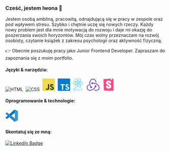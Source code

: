 ### Cześć, jestem Iwona 👋
Jestem osobą ambitną, pracowitą, odnajdującą się w pracy w zespole oraz pod wpływem stresu. Szybko i chętnie uczę się nowych rzeczy. Każdy nowy problem jest dla mnie motywacją do rozwoju i daje mi okazję do poszerzania swoich horyzontów.  Mój czas wolny przeznaczam na rozwój osobisty, czytanie książek z zakresu psychologii oraz aktywność fizyczną.

👉 Obecnie poszukuję pracy jako Junior Frontend Developer.
Zapraszam do zapoznania się z moim portfolio.

#### Języki & narzędzia:
  <img src="https://icon-library.com/images/html5-icon/html5-icon-13.jpg" title="HTML5" alt="HTML" width="40" height="40"/>&nbsp;
    <img src="https://icon-library.com/images/css3-icon/css3-icon-28.jpg"  title="CSS3" alt="CSS" width="40" height="40"/>&nbsp;
  <img src="https://github.com/devicons/devicon/blob/master/icons/javascript/javascript-original.svg" title="JavaScript" alt="JavaScript" width="40" height="40"/>&nbsp;
    <img src="https://raw.githubusercontent.com/devicons/devicon/1119b9f84c0290e0f0b38982099a2bd027a48bf1/icons/typescript/typescript-plain.svg" title="TS" alt="TS" width="40" height="40"/>
    <img src="https://github.com/devicons/devicon/blob/master/icons/react/react-original-wordmark.svg" title="React" alt="React" width="40" height="40"/>&nbsp;
  <img src="https://github.com/devicons/devicon/blob/master/icons/redux/redux-original.svg" title="Redux" alt="Redux " width="40" height="40"/>&nbsp;
   <img src="https://raw.githubusercontent.com/devicons/devicon/1119b9f84c0290e0f0b38982099a2bd027a48bf1/icons/storybook/storybook-original.svg" title="Storybook" alt="Storybook" width="40" height="40"/>
   
#### Oprogramowanie & technologie:
 <img src="https://raw.githubusercontent.com/devicons/devicon/1119b9f84c0290e0f0b38982099a2bd027a48bf1/icons/vscode/vscode-original.svg" title="VSC" alt="VSC" width="40" height="40"/>

#### Skontatuj się ze mną:
  <a href="https://www.linkedin.com/in/iwona-gorbacz-a8aa64184/">
  <img src="https://img.shields.io/badge/LinkedIn-blue?style=for-the-badge&logo=linkedin&logoColor=white" alt="LinkedIn Badge"/>
  </a>

